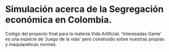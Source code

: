 # Simulación acerca de la Segregación económica en Colombia.
Código del proyecto final para la materia Vida Artificial. 'Interesadas Game' es una especie de 'Juego de la vida' pero construido sobre nuestras propias y maquiavélicas normas.
